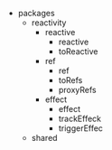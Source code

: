 - packages
  - reactivity
    - reactive
      - reactive
      - toReactive
    - ref
      - ref
      - toRefs
      - proxyRefs
    - effect
      - effect
      - trackEffeck
      - triggerEffec
  - shared
